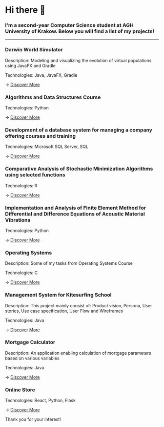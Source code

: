# Hi there 👋

### I'm a second-year Computer Science student at AGH University of Krakow. Below you will find a list of my projects!

---

### Darwin World Simulator

Description:  Modeling and visualizing the evolution of virtual populations using JavaFX and Gradle

Technologies:  Java, JavaFX, Gradle

->  [Discover More](https://github.com/WiktorDybalski/PO_PROJEKT_DYBALSKI_GRZYBACZ)

### Algorithms and Data Structures Course

Technologies:  Python

->  [Discover More](https://github.com/WiktorDybalski/Python_projects-term_2-ASD)

### Development of a database system for managing a company offering courses and training

Technologies:  Microsoft SQL Server, SQL

->  [Discover More]()

### Comparative Analysis of Stochastic Minimization Algorithms using selected functions

Technologies:  R

->  [Discover More](https://github.com/WiktorDybalski/Stochastic_minimization)

### Implementation and Analysis of Finite Element Method for Differential and Difference Equations of Acoustic Material Vibrations

Technologies:  Python

->  [Discover More](https://github.com/WiktorDybalski/Finite-Element-Method-for-Differential-and-Difference-Equations-)

### Operating Systems

Description:  Some of my tasks from Operating Systems Course  

Technologies:  C

->  [Discover More](https://github.com/WiktorDybalski/SysOps)

### Management System for Kitesurfing School

Description:  This project mainly consist of: Product vision, Persona, User stories, Use case specification, User Flow and Wireframes

Technologies:  Java

->  [Discover More](https://github.com/WiktorDybalski/Mortgage_calculator)

### Mortgage Calculator

Description:  An application enabling calculation of mortgage parameters based on various variables  

Technologies:  Java

->  [Discover More](https://github.com/WiktorDybalski/Mortgage_calculator)

### Online Store

Technologies:  React, Python, Flask

-> [Discover More](https://github.com/WiktorDybalski/Online-store)

Thank you for your interest!
